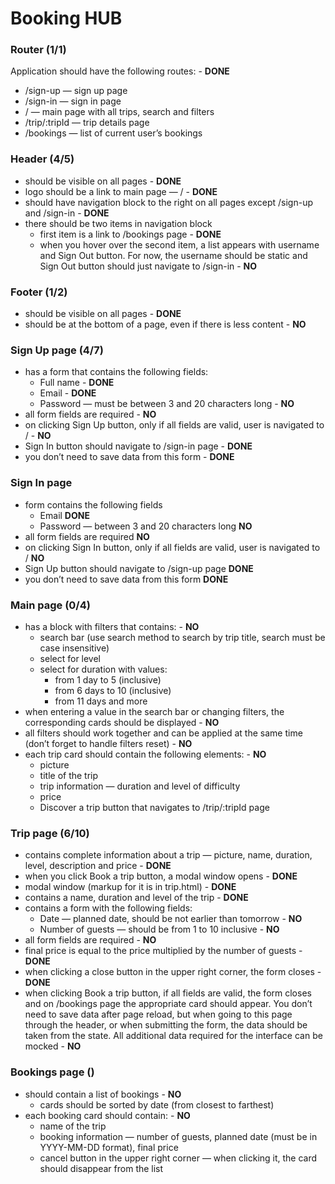 # Booking HUB

### Router (1/1)

Application should have the following routes: - **DONE**
- /sign-up — sign up page
- /sign-in — sign in page
- / — main page with all trips, search and filters
- /trip/:tripId — trip details page
- /bookings — list of current user’s bookings

### Header (4/5)

- should be visible on all pages - **DONE**
- logo should be a link to main page — / - **DONE**
- should have navigation block to the right on all pages except /sign-up and /sign-in - **DONE**
- there should be two items in navigation block
  - first item is a link to /bookings page - **DONE**
  - when you hover over the second item, a list appears with username and Sign Out button. For now, the username should be static and Sign Out button should just navigate to /sign-in - **NO**

### Footer (1/2)
- should be visible on all pages - **DONE**
- should be at the bottom of a page, even if there is less content - **NO**

### Sign Up page (4/7)
- has a form that contains the following fields:
  - Full name - **DONE**
  - Email - **DONE**
  - Password — must be between 3 and 20 characters long - **NO**
- all form fields are required - **NO**
- on clicking Sign Up button, only if all fields are valid, user is navigated to / - **NO**
- Sign In button should navigate to /sign-in page - **DONE**
- you don’t need to save data from this form - **DONE**

### Sign In page

- form contains the following fields
  - Email **DONE**
  - Password — between 3 and 20 characters long **NO**
- all form fields are required **NO**
- on clicking Sign In button, only if all fields are valid, user is navigated to / **NO**
- Sign Up button should navigate to /sign-up page **DONE**
- you don’t need to save data from this form **DONE**

### Main page (0/4)

- has a block with filters that contains: - **NO**
  - search bar (use search method to search by trip title, search must be case insensitive)
  - select for level
  - select for duration with values:
     - from 1 day to 5 (inclusive)
     - from 6 days to 10 (inclusive)
     - from 11 days and more
- when entering a value in the search bar or changing filters, the corresponding cards should be displayed - **NO**
- all filters should work together and can be applied at the same time (don’t forget to handle filters reset) - **NO**
- each trip card should contain the following elements: - **NO**
  - picture
  - title of the trip
  - trip information — duration and level of difficulty
  - price
  - Discover a trip button that navigates to /trip/:tripId page

### Trip page (6/10)

- contains complete information about a trip — picture, name, duration, level, description and price - **DONE**
- when you click Book a trip button, a modal window opens - **DONE**
- modal window (markup for it is in trip.html) - **DONE**
- contains a name, duration and level of the trip - **DONE**
- contains a form with the following fields:
  - Date — planned date, should be not earlier than tomorrow - **NO**
  - Number of guests — should be from 1 to 10 inclusive - **NO**
- all form fields are required - **NO**
- final price is equal to the price multiplied by the number of guests - **DONE**
- when clicking a close button in the upper right corner, the form closes - **DONE**
- when clicking Book a trip button, if all fields are valid, the form closes and on /bookings page the appropriate card should appear. You don’t need to save data after page reload, but when going to this page through the header, or when submitting the form, the data should be taken from the state. All additional data required for the interface can be mocked - **NO**

### Bookings page ()

- should contain a list of bookings - **NO**
  - cards should be sorted by date (from closest to farthest)
- each booking card should contain: - **NO**
  - name of the trip
  - booking information — number of guests, planned date (must be in YYYY-MM-DD format), final price
  - cancel button in the upper right corner — when clicking it, the card should disappear from the list